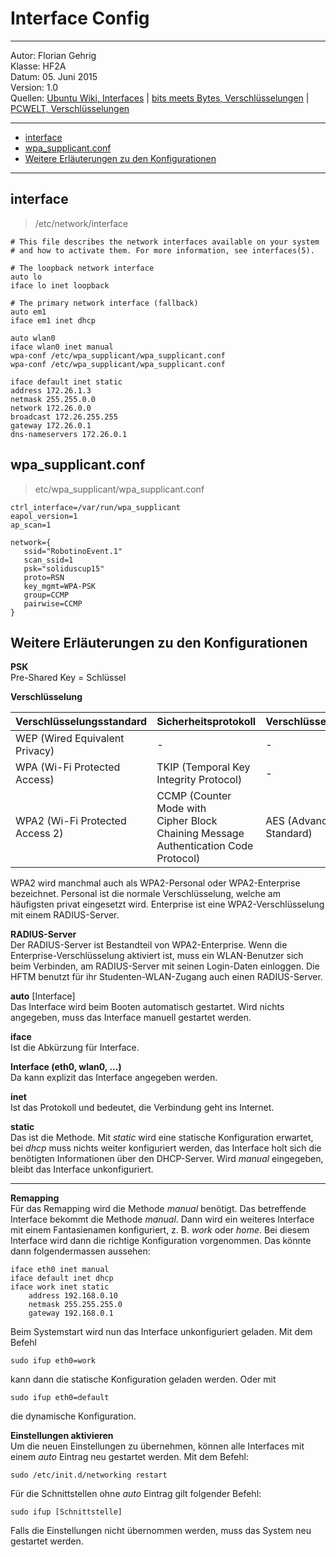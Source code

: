# Interface Config

----
Autor: Florian Gehrig  
Klasse: HF2A  
Datum: 05. Juni 2015  
Version: 1.0  
Quellen:  [Ubuntu Wiki, Interfaces](https://wiki.ubuntuusers.de/interfaces) | [bits meets Bytes, Verschlüsselungen](http://bits-meet-bytes.de/wlan-verschluesselungsmethoden/) | [PCWELT, Verschlüsselungen](http://www.pcwelt.de/tipps/Die_richtige_WLAN-Verschluesselung_fuer_Ihren_Router-WLAN-Einstellungen-7567027.html) 

----
- <a href="#SM1">interface</a>  
- <a href="#SM2">wpa_supplicant.conf</a>  
- <a href="#SM3">Weitere Erläuterungen zu den Konfigurationen</a>  

----
## <a name="SM1">interface</a>
>/etc/network/interface

	# This file describes the network interfaces available on your system
	# and how to activate them. For more information, see interfaces(5).
	
	# The loopback network interface
	auto lo
	iface lo inet loopback
	
	# The primary network interface (fallback)
	auto em1
	iface em1 inet dhcp

	auto wlan0
	iface wlan0 inet manual
	wpa-conf /etc/wpa_supplicant/wpa_supplicant.conf
	wpa-conf /etc/wpa_supplicant/wpa_supplicant.conf
	
	iface default inet static
	address 172.26.1.3
	netmask 255.255.0.0
	network 172.26.0.0
	broadcast 172.26.255.255
	gateway 172.26.0.1
	dns-nameservers 172.26.0.1
## <a name="SM2">wpa_supplicant.conf</a>
>etc/wpa_supplicant/wpa_supplicant.conf

	ctrl_interface=/var/run/wpa_supplicant
	eapol_version=1
	ap_scan=1

	network={
	   ssid="RobotinoEvent.1"
	   scan_ssid=1
	   psk="soliduscup15"
	   proto=RSN
	   key_mgmt=WPA-PSK
	   group=CCMP
	   pairwise=CCMP
	}
## <a name="SM3">Weitere Erläuterungen zu den Konfigurationen</a>
**PSK**  
Pre-Shared Key = Schlüssel

**Verschlüsselung**  

| Verschlüsselungsstandard | Sicherheitsprotokoll | Verschlüsselungsalgorithmus |  
| -------- | -------- | -------- |  
| WEP (Wired Equivalent Privacy) | - | - |  
| WPA (Wi-Fi Protected Access) | TKIP (Temporal Key Integrity Protocol) | - |  
| WPA2 (Wi-Fi Protected Access 2) | CCMP (Counter Mode with <br> Cipher Block Chaining Message Authentication Code Protocol) | AES (Advanced Encryption Standard) |   

WPA2 wird manchmal auch als WPA2-Personal oder WPA2-Enterprise bezeichnet. Personal ist die normale Verschlüsselung, welche am häufigsten privat eingesetzt wird. Enterprise ist eine WPA2-Verschlüsselung mit einem RADIUS-Server.

**RADIUS-Server**  
Der RADIUS-Server ist Bestandteil von WPA2-Enterprise. Wenn die Enterprise-Verschlüsselung aktiviert ist, muss ein WLAN-Benutzer sich beim Verbinden, am RADIUS-Server mit seinen Login-Daten einloggen. Die HFTM benutzt für ihr Studenten-WLAN-Zugang auch einen RADIUS-Server.

**auto** [Interface]  
Das Interface wird beim Booten automatisch gestartet. Wird nichts angegeben, muss das Interface manuell gestartet werden.

**iface**  
Ist die Abkürzung für Interface.

**Interface (eth0, wlan0, ...)**  
Da kann explizit das Interface angegeben werden.

**inet**  
Ist das Protokoll und bedeutet, die Verbindung geht ins Internet.

**static**  
Das ist die Methode. Mit *static* wird eine statische Konfiguration erwartet, bei *dhcp* muss nichts weiter konfiguriert werden, das Interface holt sich die benötigten Informationen über den DHCP-Server. Wird *manual* eingegeben, bleibt das Interface unkonfiguriert.

------
**Remapping**  
Für das Remapping wird die Methode *manual* benötigt. Das betreffende Interface bekommt die Methode *manual*. Dann wird ein weiteres Interface mit einem Fantasienamen konfiguriert, z. B. *work* oder *home*. Bei diesem Interface wird dann die richtige Konfiguration vorgenommen. Das könnte dann folgendermassen aussehen:

	iface eth0 inet manual
	iface default inet dhcp
	iface work inet static
		address 192.168.0.10
		netmask 255.255.255.0
		gateway 192.168.0.1
Beim Systemstart wird nun das Interface unkonfiguriert geladen. Mit dem Befehl

	sudo ifup eth0=work
kann dann die statische Konfiguration geladen werden. Oder mit

	sudo ifup eth0=default
die dynamische Konfiguration.

**Einstellungen aktivieren**  
Um die neuen Einstellungen zu übernehmen, können alle Interfaces mit einem *auto* Eintrag neu gestartet werden. Mit dem Befehl:

	sudo /etc/init.d/networking restart
Für die Schnittstellen ohne *auto* Eintrag gilt folgender Befehl:

	sudo ifup [Schnittstelle]
Falls die Einstellungen nicht übernommen werden, muss das System neu gestartet werden.

